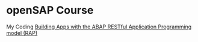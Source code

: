 # openSAP Course
My Coding
[Building Apps with the ABAP RESTful Application Programming model (RAP)](https://open.sap.com/courses/cp13)
